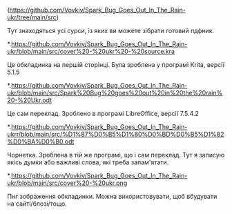 (https://github.com/Vovkiv/Spark_Bug_Goes_Out_In_The_Rain-ukr/tree/main/src)

Тут знаходяться усі сурси, із яких ви можете зібрати готовий пдфник.

*.https://github.com/Vovkiv/Spark_Bug_Goes_Out_In_The_Rain-ukr/blob/main/src/cover%20-%20ukr%20-%20source.kra

Це обкладинка на першій сторінці. Була зроблена у програмі Krita, версії 5.1.5

*.https://github.com/Vovkiv/Spark_Bug_Goes_Out_In_The_Rain-ukr/blob/main/src/Spark%20Bug%20goes%20out%20in%20the%20rain%20-%20Ukr.odt

Це сам переклад. Зроблено в програмі LibreOffice, версії 7.5.4.2

*.https://github.com/Vovkiv/Spark_Bug_Goes_Out_In_The_Rain-ukrr/blob/main/src/%D1%87%D0%B5%D1%80%D0%BD%D0%B5%D1%82%D0%BA%D0%B0.odt

Чорнетка. Зроблена в тій же програмі, що і сам переклад. Тут я записую якісь думки або важливі слова, які треба запам'ятати.

*.https://github.com/Vovkiv/Spark_Bug_Goes_Out_In_The_Rain-ukr/blob/main/src/cover%20-%20ukr.png

Пнг зображення обкладинки. Можна використовувати, щоб вбудувати на сайті/блозі/тощо.
